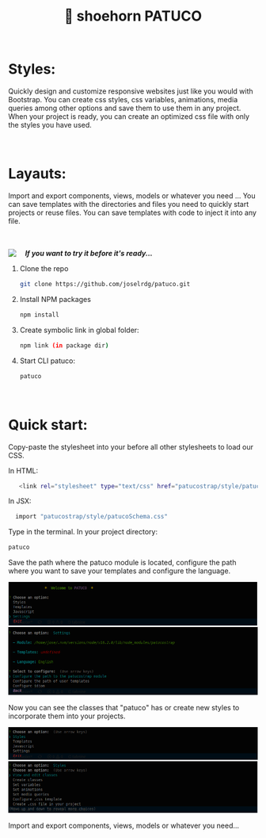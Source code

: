 <h1 align="center">💉 shoehorn PATUCO   </h1>

#  <br>Styles:

Quickly design and customize responsive websites just like you would with Bootstrap.
You can create css styles, css variables, animations, media queries among other options and save them to use them in any project.
When your project is ready, you can create an optimized css file with only the styles you have used.

# <br>Layauts:

Import and export components, views, models or whatever you need ...
You can save templates with the directories and files you need to quickly start projects or reuse files.
You can save templates with code to inject it into any file.


<br><br><img align="left" src="https://media.giphy.com/media/ObNTw8Uzwy6KQ/giphy.gif" width="30px">&nbsp;***If you want to try it before it's ready...***


1. Clone the repo
   ```sh
   git clone https://github.com/joselrdg/patuco.git
   ```
2. Install NPM packages
   ```sh
   npm install
   ```
3. Create symbolic link in global folder:
   ```sh
   npm link (in package dir)
    ```
3. Start CLI patuco:
   ```sh
   patuco


# <br>Quick start:
Copy-paste the stylesheet <link> into your <head> before all other stylesheets to load our CSS.

   In HTML:
 ```sh
    <link rel="stylesheet" type="text/css" href="patucostrap/style/patucoSchema.css" media="screen" />
   ```
In JSX:
 ```sh
   import "patucostrap/style/patucoSchema.css"
   ```


Type in the terminal. In your project directory:
   ```sh
   patuco
   ``` 
  
Save the path where the patuco module is located, configure the path where you want to save your templates and configure the language.

![ScreenShot Patuco](./screenShot/settings.png)
![ScreenShot Patuco](./screenShot/settings2.png)

Now you can see the classes that "patuco" has or create new styles to incorporate them into your projects.

![ScreenShot Patuco](./screenShot/styles.png)
![ScreenShot Patuco](./screenShot/styles2.png)

Import and export components, views, models or whatever you need... 